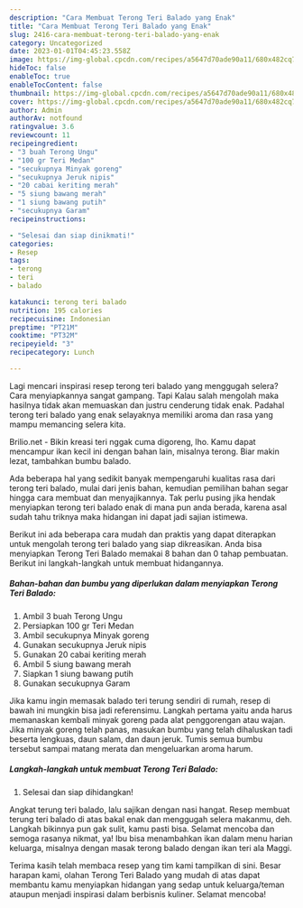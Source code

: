 ```yaml
---
description: "Cara Membuat Terong Teri Balado yang Enak"
title: "Cara Membuat Terong Teri Balado yang Enak"
slug: 2416-cara-membuat-terong-teri-balado-yang-enak
category: Uncategorized
date: 2023-01-01T04:45:23.558Z
image: https://img-global.cpcdn.com/recipes/a5647d70ade90a11/680x482cq70/terong-teri-balado-foto-resep-utama.jpg
hideToc: false
enableToc: true
enableTocContent: false
thumbnail: https://img-global.cpcdn.com/recipes/a5647d70ade90a11/680x482cq70/terong-teri-balado-foto-resep-utama.jpg
cover: https://img-global.cpcdn.com/recipes/a5647d70ade90a11/680x482cq70/terong-teri-balado-foto-resep-utama.jpg
author: Admin
authorAv: notfound
ratingvalue: 3.6
reviewcount: 11
recipeingredient:
- "3 buah Terong Ungu"
- "100 gr Teri Medan"
- "secukupnya Minyak goreng"
- "secukupnya Jeruk nipis"
- "20 cabai keriting merah"
- "5 siung bawang merah"
- "1 siung bawang putih"
- "secukupnya Garam"
recipeinstructions:

- "Selesai dan siap dinikmati!"
categories:
- Resep
tags:
- terong
- teri
- balado

katakunci: terong teri balado 
nutrition: 195 calories
recipecuisine: Indonesian
preptime: "PT21M"
cooktime: "PT32M"
recipeyield: "3"
recipecategory: Lunch

---
```



Lagi mencari inspirasi resep terong teri balado yang menggugah selera? Cara menyiapkannya sangat gampang. Tapi Kalau salah mengolah maka hasilnya tidak akan memuaskan dan justru cenderung tidak enak. Padahal terong teri balado yang enak selayaknya memiliki aroma dan rasa yang mampu memancing selera kita.


Brilio.net - Bikin kreasi teri nggak cuma digoreng, lho. Kamu dapat mencampur ikan kecil ini dengan bahan lain, misalnya terong. Biar makin lezat, tambahkan bumbu balado.

Ada beberapa hal yang sedikit banyak mempengaruhi kualitas rasa dari terong teri balado, mulai dari jenis bahan, kemudian pemilihan bahan segar hingga cara membuat dan menyajikannya. Tak perlu pusing jika hendak menyiapkan terong teri balado enak di mana pun anda berada, karena asal sudah tahu triknya maka hidangan ini dapat jadi sajian istimewa.


Berikut ini ada beberapa cara mudah dan praktis yang dapat diterapkan untuk mengolah terong teri balado yang siap dikreasikan. Anda bisa menyiapkan Terong Teri Balado memakai 8 bahan dan 0 tahap pembuatan. Berikut ini langkah-langkah untuk membuat hidangannya.

<!--inarticleads1-->

##### Bahan-bahan dan bumbu yang diperlukan dalam menyiapkan Terong Teri Balado:

1. Ambil 3 buah Terong Ungu
1. Persiapkan 100 gr Teri Medan
1. Ambil secukupnya Minyak goreng
1. Gunakan secukupnya Jeruk nipis
1. Gunakan 20 cabai keriting merah
1. Ambil 5 siung bawang merah
1. Siapkan 1 siung bawang putih
1. Gunakan secukupnya Garam


Jika kamu ingin memasak balado teri terung sendiri di rumah, resep di bawah ini mungkin bisa jadi referensimu. Langkah pertama yaitu anda harus memanaskan kembali minyak goreng pada alat penggorengan atau wajan. Jika minyak goreng telah panas, masukan bumbu yang telah dihaluskan tadi beserta lengkuas, daun salam, dan daun jeruk. Tumis semua bumbu tersebut sampai matang merata dan mengeluarkan aroma harum. 

<!--inarticleads2-->

##### Langkah-langkah untuk membuat Terong Teri Balado:


1. Selesai dan siap dihidangkan!

Angkat terung teri balado, lalu sajikan dengan nasi hangat. Resep membuat terung teri balado di atas bakal enak dan menggugah selera makanmu, deh. Langkah bikinnya pun gak sulit, kamu pasti bisa. Selamat mencoba dan semoga rasanya nikmat, ya! Ibu bisa menambahkan ikan dalam menu harian keluarga, misalnya dengan masak terong balado dengan ikan teri ala Maggi. 

Terima kasih telah membaca resep yang tim kami tampilkan di sini. Besar harapan kami, olahan Terong Teri Balado yang mudah di atas dapat membantu kamu menyiapkan hidangan yang sedap untuk keluarga/teman ataupun menjadi inspirasi dalam berbisnis kuliner. Selamat mencoba!
